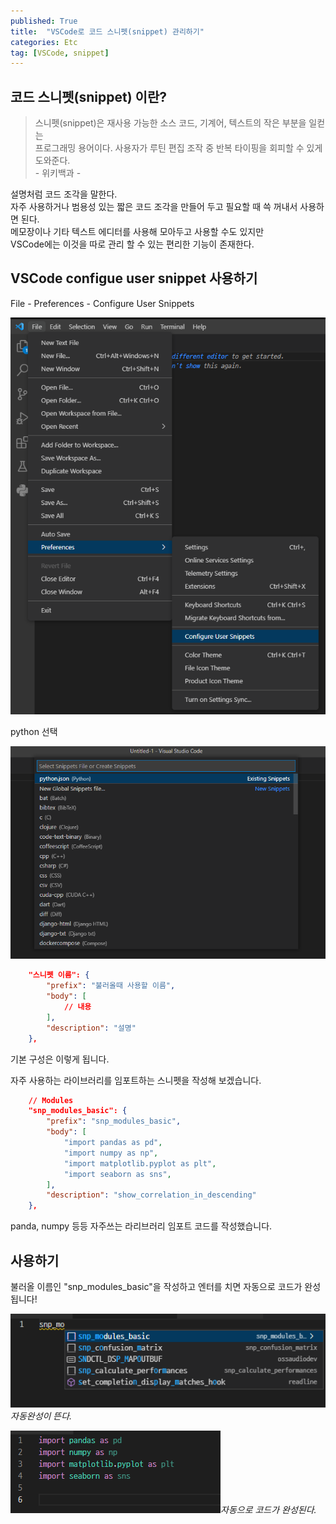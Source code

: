 ```yaml
---
published: True
title:  "VSCode로 코드 스니펫(snippet) 관리하기"
categories: Etc
tag: [VSCode, snippet]
---
```


## 코드 스니펫(snippet) 이란?

>스니펫(snippet)은 재사용 가능한 소스 코드, 기계어, 텍스트의 작은 부분을 일컫는   
프로그래밍 용어이다. 사용자가 루틴 편집 조작 중 반복 타이핑을 회피할 수 있게 도와준다.  
\- 위키백과 -

설명처럼 코드 조각을 말한다.  
자주 사용하거나 범용성 있는 짧은 코드 조각을 만들어 두고 필요할 때 쓱 꺼내서 사용하면 된다.  
메모장이나 기타 텍스트 에디터를 사용해 모아두고 사용할 수도 있지만  
VSCode에는 이것을 따로 관리 할 수 있는 편리한 기능이 존재한다.  

## VSCode configue user snippet 사용하기


File - Preferences - Configure User Snippets  

![image](/images/2022-10-04-Code_snippet_0.png)  

python 선택  

![image](/images/2022-10-04-Code_snippet_1.png)  


```json
	"스니펫 이름": {
		"prefix": "불러올때 사용할 이름",
		"body": [
            // 내용
		],
		"description": "설명"
	},
```
기본 구성은 이렇게 됩니다.  


자주 사용하는 라이브러리를 임포트하는 스니펫을 작성해 보겠습니다.  

```json
	// Modules
	"snp_modules_basic": {
		"prefix": "snp_modules_basic",
		"body": [
			"import pandas as pd",
			"import numpy as np",
			"import matplotlib.pyplot as plt",
			"import seaborn as sns",
		],
		"description": "show_correlation_in_descending"
	},
```
panda, numpy 등등 자주쓰는 라리브러리 임포트 코드를 작성했습니다.  

## 사용하기

불러올 이름인 "snp_modules_basic"을 작성하고 엔터를 치면 자동으로 코드가 완성됩니다!  

![image](/images/2022-10-04-Code_snippet_2.png)*자동완성이 뜬다.*  

![image](/images/2022-10-04-Code_snippet_3.png)*자동으로 코드가 완성된다.*  

